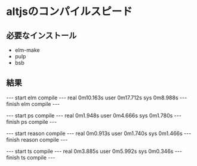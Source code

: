 # altjsのコンパイルスピード

## 必要なインストール
- elm-make
- pulp
- bsb


## 結果
--- start elm compile ---
real	0m10.163s
user	0m17.712s
sys	0m8.988s
--- finish elm compile ---

--- start ps compile ---
real	0m1.948s
user	0m4.666s
sys	0m1.780s
--- finish ps compile ---

--- start reason compile ---
real	0m0.913s
user	0m1.740s
sys	0m1.466s
--- finish reason compile ---

--- start ts compile ---
real	0m3.885s
user	0m5.992s
sys	0m0.346s
--- finish ts compile ---
